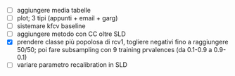 - [ ] aggiungere media tabelle
- [ ] plot; 3 tipi (appunti + email + garg)
- [ ] sistemare kfcv baseline
- [ ] aggiungere metodo con CC oltre SLD
- [x] prendere classe più popolosa di rcv1, togliere negativi fino a raggiungere 50/50; poi fare subsampling con 9 training prvalences (da 0.1-0.9 a 0.9-0.1)
- [ ] variare parametro recalibration in SLD